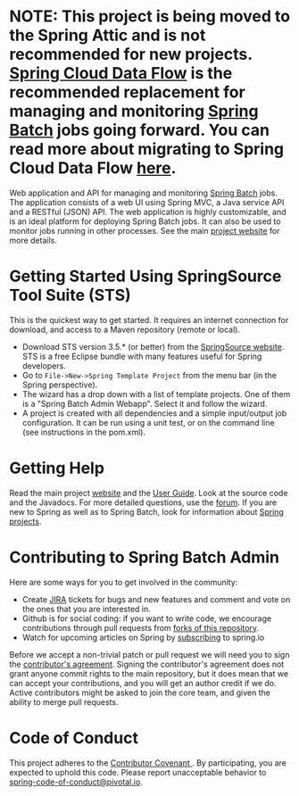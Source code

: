 # NOTE: This project is being moved to the Spring Attic and is not recommended for new projects.  [Spring Cloud Data Flow](https://cloud.spring.io/spring-cloud-dataflow/) is the recommended replacement for managing and monitoring [Spring Batch](https://projects.spring.io/spring-batch/) jobs going forward.  You can read more about migrating to Spring Cloud Data Flow [here](https://github.com/spring-projects/spring-batch-admin/blob/master/MIGRATION.md).  

Web application and API for managing and monitoring [Spring Batch](https://projects.spring.io/spring-batch/) jobs.  The application consists of a web UI using Spring MVC, a Java service API and a RESTful (JSON) API.  The web application is highly customizable, and is an ideal platform for deploying Spring Batch jobs.  It can also be used to monitor jobs running in other processes. See the main [project website](https://docs.spring.io/spring-batch-admin) for more details.

# Getting Started Using SpringSource Tool Suite (STS)

  This is the quickest way to get started.  It requires an internet connection for download, and access to a Maven repository (remote or local).

* Download STS version 3.5.* (or better) from the [SpringSource website](https://spring.io/tools).  STS is a free Eclipse bundle with many features useful for Spring developers.
* Go to `File->New->Spring Template Project` from the menu bar (in the Spring perspective).
* The wizard has a drop down with a list of template projects.  One of them is a "Spring Batch Admin Webapp".  Select it and follow the wizard.
* A project is created with all dependencies and a simple input/output job configuration.  It can be run using a unit test, or on the command line (see instructions in the pom.xml).

# Getting Help

Read the main project [website](https://docs.spring.io/spring-batch-admin/) and the [User Guide](https://docs.spring.io/spring-batch-admin/reference.html). Look at the source code and the Javadocs.  For more detailed questions, use the [forum](https://forum.spring.io/forum/spring-projects/batch).  If you are new to Spring as well as to Spring Batch, look for information about [Spring projects](https://spring.io/projects).

# Contributing to Spring Batch Admin

Here are some ways for you to get involved in the community:

* Create [JIRA](https://jira.spring.io/browse/BATCHADM) tickets for bugs and new features and comment and vote on the ones that you are interested in.  
* Github is for social coding: if you want to write code, we encourage contributions through pull requests from [forks of this repository](https://help.github.com/forking/).
* Watch for upcoming articles on Spring by [subscribing](https://spring.io/blog) to spring.io

Before we accept a non-trivial patch or pull request we will need you to sign the [contributor's agreement](https://support.springsource.com/spring_committer_signup).  Signing the contributor's agreement does not grant anyone commit rights to the main repository, but it does mean that we can accept your contributions, and you will get an author credit if we do.  Active contributors might be asked to join the core team, and given the ability to merge pull requests.

# Code of Conduct
 This project adheres to the [Contributor Covenant ](https://github.com/spring-projects/spring-batch-admin/blob/master/CODE_OF_CONDUCT.adoc). By participating, you  are expected to uphold this code. Please report unacceptable behavior to spring-code-of-conduct@pivotal.io.